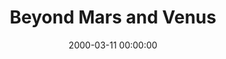 ---
layout: series
series: "Beyond Mars and Venus"
permalink: "/beyond-mars-and-venus/"
title: Beyond Mars and Venus
date: 2000-03-11 00:00:00
endDate: 2000-04-01 00:00:00
description: "What does the Bible have to say to us about our relationships with one another? "
src: "http://s3.amazonaws.com/crossroads-media/images/legacy/content/"
---
